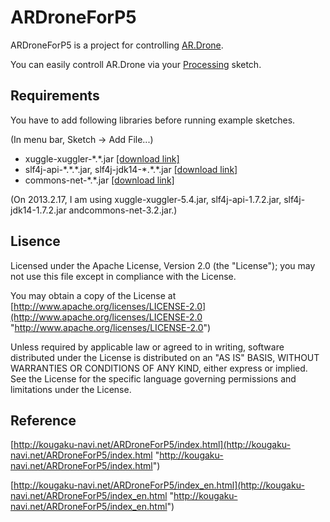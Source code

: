 # ARDroneForP5

ARDroneForP5 is a project for controlling [AR.Drone](http://ardrone2.parrot.com/usa/ "AR.Drone").

You can easily controll AR.Drone via your [Processing](http://processing.org "Processing") sketch.

## Requirements

You have to add following libraries before running example sketches.

(In menu bar, Sketch \-&gt; Add File...)

- xuggle\-xuggler\-\*.\*.jar [[download link]](http://www.xuggle.com/downloads "[download link]") 
- slf4j\-api\-\*.\*.\*.jar, slf4j\-jdk14\-\*.\*.\*.jar [[download link]](http://www.slf4j.org/download.html "[download link]")
- commons\-net\-\*.\*.jar [[download link]](http://commons.apache.org/net/download_net.cgi "[download link]")

(On 2013.2.17, I am using xuggle\-xuggler\-5.4.jar, slf4j\-api\-1.7.2.jar, slf4j\-jdk14\-1.7.2.jar andcommons\-net\-3.2.jar.)

## Lisence

Licensed under the Apache License, Version 2.0 (the "License"); you may not use this file except in compliance with the License.

You may obtain a copy of the License at [http://www.apache.org/licenses/LICENSE-2.0](http://www.apache.org/licenses/LICENSE-2.0 "http://www.apache.org/licenses/LICENSE-2.0")

Unless required by applicable law or agreed to in writing, software distributed under the License is distributed on an "AS IS" BASIS, WITHOUT WARRANTIES OR CONDITIONS OF ANY KIND, either express or implied. See the License for the specific language governing permissions and limitations under the License.

## Reference

[http://kougaku-navi.net/ARDroneForP5/index.html](http://kougaku-navi.net/ARDroneForP5/index.html "http://kougaku-navi.net/ARDroneForP5/index.html")

[http://kougaku-navi.net/ARDroneForP5/index_en.html](http://kougaku-navi.net/ARDroneForP5/index_en.html "http://kougaku-navi.net/ARDroneForP5/index_en.html")

